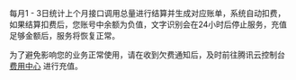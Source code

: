 每月1 - 3日统计上个月接口调用总量进行结算并生成对应账单，系统自动扣费，如果结算扣费后，您账号中余额为负值，文字识别会在24小时后停止服务，充值足够金额后，服务将恢复正常。

为了避免影响您的业务正常使用，请在收到欠费通知后，及时前往腾讯云控制台 [费用中心](https://console.cloud.tencent.com/expense/overview) 进行充值。
